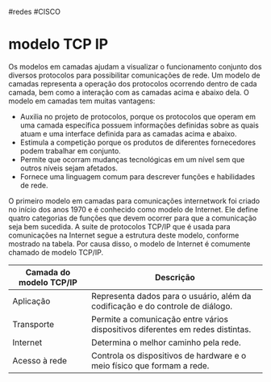 #redes #CISCO 
# modelo TCP IP

Os modelos em camadas ajudam a visualizar o funcionamento conjunto dos diversos protocolos para possibilitar comunicações de rede. Um modelo de camadas representa a operação dos protocolos ocorrendo dentro de cada camada, bem como a interação com as camadas acima e abaixo dela. O modelo em camadas tem muitas vantagens:

- Auxilia no projeto de protocolos, porque os protocolos que operam em uma camada específica possuem informações definidas sobre as quais atuam e uma interface definida para as camadas acima e abaixo.
- Estimula a competição porque os produtos de diferentes fornecedores podem trabalhar em conjunto.
- Permite que ocorram mudanças tecnológicas em um nível sem que outros níveis sejam afetados.
- Fornece uma linguagem comum para descrever funções e habilidades de rede.

O primeiro modelo em camadas para comunicações internetwork foi criado no início dos anos 1970 e é conhecido como modelo de Internet. Ele define quatro categorias de funções que devem ocorrer para que a comunicação seja bem sucedida. A suite de protocolos TCP/IP que é usada para comunicações na Internet segue a estrutura deste modelo, conforme mostrado na tabela. Por causa disso, o modelo de Internet é comumente chamado de modelo TCP/IP.

|Camada do modelo TCP/IP|Descrição|
|---|---|
|Aplicação|Representa dados para o usuário, além da codificação e do controle de diálogo.|
|Transporte|Permite a comunicação entre vários dispositivos diferentes em redes distintas.|
|Internet|Determina o melhor caminho pela rede.|
|Acesso à rede|Controla os dispositivos de hardware e o meio físico que formam a rede.|



